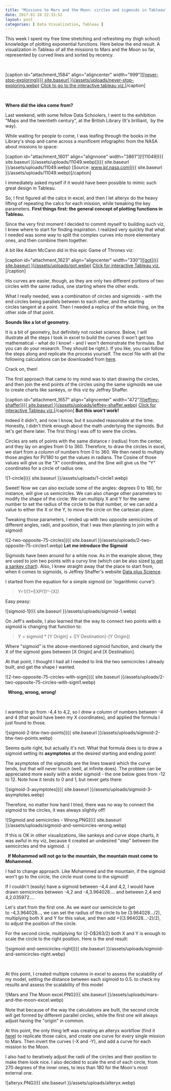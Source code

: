 ```yaml
---
title: "Missions to Mars and the Moon: circles and sigmoids in Tableau"
date: 2017-01-28 22:33:52
layout: post
categories: [ Data Visualization, Tableau ]
---
```


This week I spent my free time stretching and refreshing my (high school) knowledge of plotting exponential functions. Here below the end result: A visualization in Tableau of all the missions to Mars and the Moon so far, represented by curved lines and sorted by recency.

 

[caption id="attachment\_1584" align="aligncenter" width="999"][![never-stop-exploring]({{ site.baseurl }}/assets/uploads/never-stop-exploring.webp)](https://public.tableau.com/views/NeverStopExploringAllthemissionstoMarsandtheMoonsofar/NEVERSTOPEXPLORING-AllthemissionstoMarsandtheMoon?:embed=y&:display_count=yes) [Click to go to the interactive tableau viz.](https://public.tableau.com/views/NeverStopExploringAllthemissionstoMarsandtheMoonsofar/NEVERSTOPEXPLORING-AllthemissionstoMarsandtheMoon?:embed=y&:display_count=yes)[/caption]

 


**Where did the idea come from?**


Last weekend, with some fellow Data Schoolers, I went to the exhibition "Maps and the twentieth century", at the British Library (It's brilliant,  by the way).

While waiting for people to come, I was leafing through the books in the Library's shop and came across a munificent infographic from the NASA about missions to space:

[caption id="attachment\_1601" align="alignnone" width="3861"][![11049]({{ site.baseurl }}/assets/uploads/11049.webp)]({{ site.baseurl }}/assets/uploads/11049.webp) [Source: www.jpl.nasa.com]({{ site.baseurl }}/assets/uploads/11049.webp)[/caption]

I immediately asked myself if it would have been possible to mimic such great design in Tableau.

So, I first figured all the calcs in excel, and then I let alteryx do the heavy lifting of repeating the calcs for each mission, while tweaking the key parameters.
**First things first: the general concept of plotting functions in Tableau.**


Since the very first moment I decided to commit myself to building such viz, I knew where to start for finding inspiration. I realized very quickly that what I needed was some way to split the complex curves into more elementary ones, and then combine them together.

A bit like Adam McCann did in this epic Game of Thrones viz:

[caption id="attachment\_1623" align="aligncenter" width="330"][![got]({{ site.baseurl }}/assets/uploads/got.webp)](https://public.tableau.com/en-us/s/gallery/game-thrones-0) [Click for interactive Tableau viz.](https://public.tableau.com/en-us/s/gallery/game-thrones-0)[/caption]

His curves are easier, though, as they are only two different portions of two circles with the same radius, one starting where the other ends.

What I really needed, was a combination of circles and sigmoids - with the end circles being parallels between to each other, and the starting circles tangent at a point. Then I needed a replica of the whole thing, on the other side of that point.

**Sounds like a lot of geometry.**

It is a bit of geometry, but definitely not rocket science. Below, I will illustrate all the steps I took in excel to build the curves (I won't get too mathematical - what do I know! - and I won't demonstrate the formulas. But you can do your research. They should be right.). If you like, you can follow the steps along and replicate the process yourself. The excel file with all the following calculations can be downloaded from [here](https://dl.dropboxusercontent.com/u/26083752/Missions%20to%20Mars%20prod.xlsx).

Crack on, then!

The first approach that came to my mind was to start drawing the circles, and then join the end points of the circles using the same sigmoids we use to create charts like sankeys, or this viz by Jeffrey Shaffer.

[caption id="attachment\_1657" align="aligncenter" width="472"][![jeffrey-shaffer]({{ site.baseurl }}/assets/uploads/jeffrey-shaffer.webp)](https://public.tableau.com/profile/jeffs8297#!/vizhome/StateofAmericaRankings2/DashboardExample) [Click for interactive Tableau viz.](https://public.tableau.com/profile/jeffs8297#!/vizhome/StateofAmericaRankings2/DashboardExample)[/caption]
**But this won't work!**


Indeed it didn't, and now I know, but it sounded reasonable at the time. Honestly, I didn't think enough about the math underlying the sigmoids. But let's get there later. The first thing I was off to were the circles.

Circles are sets of points with the same distance r (radius) from the center, and they lay on angles from 0 to 360. Therefore, to draw the circles in excel, we start from a column of numbers from 0 to 360. We then need to multiply those angles for PI/180 to get the values in radians. The Cosine of those values will give us the "X" coordinates, and the Sine will give us the "Y" coordinates for a circle of radius one.

![1-circle]({{ site.baseurl }}/assets/uploads/1-circle1.webp)

Sweet! Now we can also exclude some of the angles: degrees 0 to 180, for instance, will give us semicircles. We can also change other parameters to modify the shape of the circle: We can multiply X and Y for the same number to set the radius of the circle to be that number, or we can add a value to either the X or the Y, to move the circle on the cartesian plane.

Tweaking those parameters, I ended up with two opposite semicircles of different angles, radii, and position, that I was then planning to join with a sigmoid:

![2-two-opposite-75-circles]({{ site.baseurl }}/assets/uploads/2-two-opposite-75-circles1.webp)
**Let me introduce the Sigmoid**


Sigmoids have been around for a while now. As in the example above, they are used to join two points with a curvy line (which can be also sized [to get a sankey chart](http://www.theinformationlab.co.uk/2015/03/04/sankey-charts-in-tableau/)). Also, I knew straight away that the place to start from, when it comes to sigmoids, is Jeffrey Shaffer's website [Data plus Science](https://www.dataplusscience.com/RecreationinTableau2.html).

I started from the equation for a simple sigmoid (or 'logarithmic curve'):

> Y=1/(1+EXP(1)^-[X])


Easy peasy:

![sigmoid-1]({{ site.baseurl }}/assets/uploads/sigmoid-1.webp)

On Jeff's website, I also learned that the way to connect two points with a sigmoid is changing that function to:

> Y = sigmoid * [Y Origin] + ([Y Destination]-[Y Origin])


Where "sigmoid" is the above-mentioned sigmoid function, and clearly the X of the sigmoid goes between [X Origin] and [X Destination].

At that point, I thought I had all I needed to link the two semicircles I already built, and get the shape I wanted.

![2-two-opposite-75-circles-with-sigm]({{ site.baseurl }}/assets/uploads/2-two-opposite-75-circles-with-sigm1.webp)

 
**Wrong, wrong, wrong!**


 

I wanted to go from -4,4 to 4,2, so I drew a column of numbers between -4 and 4 (that would have been my X coordinates), and applied the formula I just found to those.

![sigmoid-2-btw-two-points]({{ site.baseurl }}/assets/uploads/sigmoid-2-btw-two-points.webp)

Seems quite right, but actually it's not. What that formula does is to draw a sigmoid setting its **asymptotes** at the desired starting and ending point!

The asymptotes of the sigmoids are the lines toward which the curve tends, but that will never touch (well, at infinite does). The problem can be appreciated more easily with a wider sigmoid - the one below goes from -12 to 12. Note how it tends to 0 and 1, but never gets there:

![sigmoid-3-asymptotes]({{ site.baseurl }}/assets/uploads/sigmoid-3-asymptotes.webp)

Therefore, no matter how hard I tried, there was no way to connect the sigmoid to the circles, it was always slightly off!

![Sigmoid and semicircles - Wrong.PNG]({{ site.baseurl }}/assets/uploads/sigmoid-and-semicircles-wrong.webp)

If this is OK in other visualizations, like sankeys and curve slope charts, it was awful in my viz, because it created an undesired "step" between the semicircles and the sigmoid. :(

 
**If Mohammed will not go to the mountain, the mountain must come to Mohammed.**


I had to change approach. Like Mohammed and the mountain, if the sigmoid won't go to the circle, the circle must come to the sigmoid!

If I couldn't (easily) have a sigmoid between -4,4 and 4,2, I would have drawn semicircles between -4,2 and -4,3.964028.... and between 2,4 and 4,2.035972....

Let's start from the first one. As we want our semicircle to get to -4,3.964028..., we can set the radius of the circle to be (3.964028.../2), multiplying both X and Y for this value, and then add +((3.964028...-2)/2), to adjust the position of the circle.

For the second circle, multiplying for (2-D$263/2) both X and Y is enough to scale the circle to the right position. Here is the end result:

![sigmoid-and-semicircles-right]({{ site.baseurl }}/assets/uploads/sigmoid-and-semicircles-right.webp)

 

At this point, I created multiple columns in excel to assess the scalability of my model, setting the distance between each sigmoid to 0.5. to check my results and assess the scalability of this model

![Mars and The Moon excel.PNG]({{ site.baseurl }}/assets/uploads/mars-and-the-moon-excel.webp)

Note that because of the way the calculations are built, the second circle will get formed by different parallel circles, while the first one will always adjust having the "origin" in common.

At this point, the only thing left was creating an alteryx workflow (find it [here](https://dl.dropboxusercontent.com/u/26083752/Mars%20and%20the%20Moon.yxmd)) to replicate those calcs, and create one curve for every single mission to Mars. Then invert the curves (-X and -Y), and add a curve for each mission to the Moon.

I also had to iteratively adjust the radii of the circles and their position to make them look nice. I also decided to scale the end of each circle, from 270 degrees of the inner ones, to less than 180 for the Moon's most external one.

![alteryx.PNG]({{ site.baseurl }}/assets/uploads/alteryx.webp)

 

